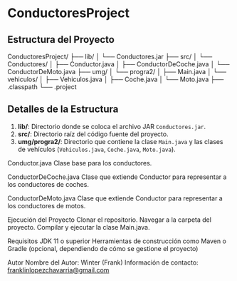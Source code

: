 # ConductoresProject

## Estructura del Proyecto

ConductoresProject/
├── lib/
│ └── Conductores.jar
├── src/
│ └── Conductores/
│ ├── Conductor.java
│ ├── ConductorDeCoche.java
│ └── ConductorDeMoto.java
├── umg/
│ └── progra2/
│ ├── Main.java
│ └── vehiculos/
│ ├── Vehiculos.java
│ ├── Coche.java
│ └── Moto.java
├── .classpath
└── .project

## Detalles de la Estructura
1. **lib/**: Directorio donde se coloca el archivo JAR `Conductores.jar`.
2. **src/**: Directorio raíz del código fuente del proyecto.
3. **umg/progra2/**: Directorio que contiene la clase `Main.java` y las clases de vehículos (`Vehiculos.java`, `Coche.java`, `Moto.java`).

Conductor.java
Clase base para los conductores.

ConductorDeCoche.java
Clase que extiende Conductor para representar a los conductores de coches.

ConductorDeMoto.java
Clase que extiende Conductor para representar a los conductores de motos.

Ejecución del Proyecto
Clonar el repositorio.
Navegar a la carpeta del proyecto.
Compilar y ejecutar la clase Main.java.

Requisitos
JDK 11 o superior
Herramientas de construcción como Maven o Gradle (opcional, dependiendo de cómo se gestione el proyecto)

Autor
Nombre del Autor: Winter (Frank)
Información de contacto: franklinlopezchavarria@gmail.com
